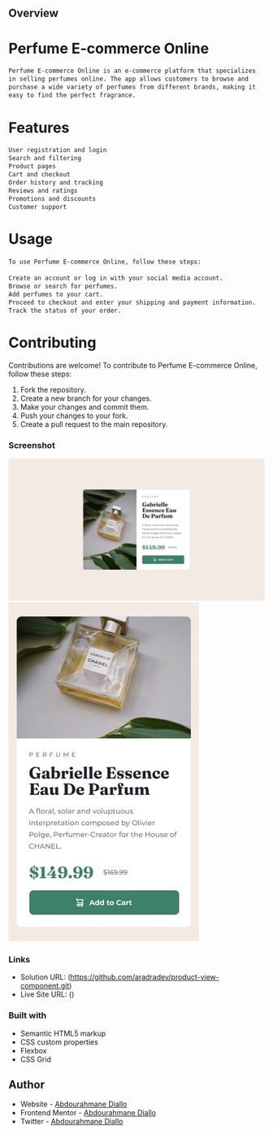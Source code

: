   ## Overview

  # Perfume E-commerce Online
    Perfume E-commerce Online is an e-commerce platform that specializes in selling perfumes online. The app allows customers to browse and purchase a wide variety of perfumes from different brands, making it easy to find the perfect fragrance.

# Features
    User registration and login
    Search and filtering
    Product pages
    Cart and checkout
    Order history and tracking
    Reviews and ratings
    Promotions and discounts
    Customer support

# Usage
    To use Perfume E-commerce Online, follow these steps:

    Create an account or log in with your social media account.
    Browse or search for perfumes.
    Add perfumes to your cart.
    Proceed to checkout and enter your shipping and payment information.
    Track the status of your order.

# Contributing
Contributions are welcome! To contribute to Perfume E-commerce Online, follow these steps:

   1. Fork the repository.
   2.  Create a new branch for your changes.
   3. Make your changes and commit them.
   4. Push your changes to your fork.
   5. Create a pull request to the main repository.

### Screenshot

![](design/desktop-design.jpg)
![](design/mobile-design.jpg)


### Links

- Solution URL: (https://github.com/aradradev/product-view-component.git)
- Live Site URL: ()

### Built with

- Semantic HTML5 markup
- CSS custom properties
- Flexbox
- CSS Grid


## Author

- Website - [Abdourahmane Diallo](https://www.linkedin.com/in/abdoul-ramane-diallo-15b2a2262/)
- Frontend Mentor - [Abdourahmane Diallo](https://www.frontendmentor.io/profile/aradradev)
- Twitter - [Abdourahmane Diallo](https://twitter.com/Abdoul_2023)
